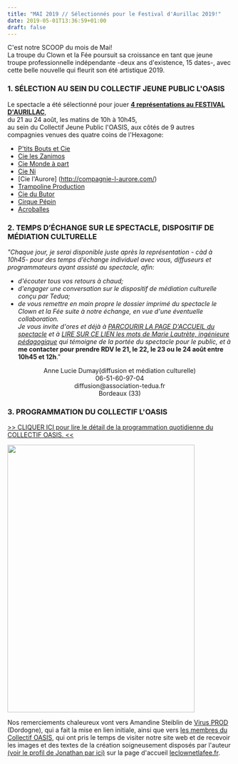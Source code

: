 ```yaml
---
title: "MAI 2019 // Sélectionnés pour le Festival d'Aurillac 2019!"
date: 2019-05-01T13:36:59+01:00
draft: false
---
```

C'est notre SCOOP du mois de Mai!   
La troupe du Clown et la Fée poursuit sa croissance en tant que jeune troupe professionnelle indépendante -deux ans d'existence, 15 dates-, avec cette belle nouvelle qui fleurit son été artistique 2019. <br> 

### 1. SÉLECTION AU SEIN DU COLLECTIF JEUNE PUBLIC L'OASIS

Le spectacle a été sélectionné pour jouer **[4 représentations au FESTIVAL D'AURILLAC](https://aurillac.net/index.php/fr/)**,<br> 
du 21 au 24 août, les matins de 10h à 10h45,  
au sein du Collectif Jeune Public l'OASIS, aux côtés de 9 autres compagnies venues des quatre coins de l'Hexagone:<br>
+ [P'tits Bouts et Cie](http://www.ptitsboutsetcie.com/)<br>
+ [Cie les Zanimos](https://www.leszanimos.com/)<br>
+ [Cie Monde à part](http://www.ciemondeapart.com/)<br>
+ [Cie Ni](http://compagnieni.com/fr/)<br>
+ [Cie l'Aurore] (http://compagnie-l-aurore.com/)<br>
+ [Trampoline Production](https://www.trampoline-production.com/)<br>
+ [Cie du Butor](https://www.compagniedubutor.com/)<br>
+ [Cirque Pépin](http://cirquepepin.com/)<br>
+ [Acroballes](http://acroballes.com/)<br>

###  2. TEMPS D’ÉCHANGE SUR  LE SPECTACLE, DISPOSITIF DE MÉDIATION CULTURELLE
*"Chaque jour, je serai disponible juste après la représentation - càd à 10h45- pour des temps d’échange individuel avec vous, diffuseurs et programmateurs ayant assisté au spectacle, afin:*  
- *d'écouter tous vos retours à chaud;*  
- *d'engager une conversation sur le dispositif de médiation culturelle conçu par Tedua;*  
- *de vous remettre en main propre le dossier imprimé du spectacle le Clown et la Fée suite à notre échange, en vue d'une éventuelle collaboration.*  
*Je vous invite d'ores et déjà à [PARCOURIR LA PAGE D'ACCUEIL du spectacle](https://leclownetlafee.fr/) et à [LIRE SUR CE LIEN les mots de Marie Lautrète, ingénieure pédagogique](https://leclownetlafee.fr/pages/les-notes-d-intentions/) qui témoigne de la portée du spectacle pour le public, et à* **me contacter pour prendre RDV le 21, le 22, le 23 ou le 24 août entre 10h45 et 12h**."  
<p style="text-align: center;">Anne Lucie Dumay(diffusion et médiation culturelle)<br>06-51-60-97-04<br>diffusion@association-tedua.fr<br>Bordeaux (33)</p>


### 3. PROGRAMMATION DU COLLECTIF L'OASIS

[>> CLIQUER ICI pour lire le détail de la programmation quotidienne du COLLECTIF OASIS. <<](https://archive.org/details/festival-aurillac-prog-loasis-2019/page/n1)

<a href="https://archive.org/embed/festival-aurillac-prog-loasis-2019" rel="programmation du Collectif OASIS"><img src="/images/affiche collectif oasis.png" alt="" width="420" height="600"/></a>

Nos remerciements chaleureux vont vers Amandine Steiblin de [Virus PROD](http://www.virus-prod.com/) (Dordogne), qui a fait la mise en lien initiale, ainsi que vers [les membres du Collectif OASIS](https://www.kocoriko.fr/fr/projects/l-oasis-collectif-jeune-public), qui ont pris le temps de visiter notre site web et de recevoir les images et des textes de la création soigneusement disposés par l'auteur [(voir le profil de Jonathan par ici)](https://leclownetlafee.fr/pages/l-equipe/) sur la page d'accueil [leclownetlafee.fr](https://leclownetlafee.fr/).

